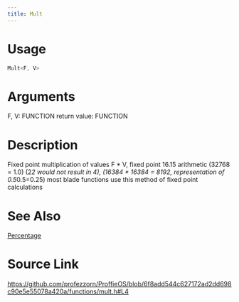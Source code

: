 ```yaml
---
title: Mult
---
```


# Usage
```cpp
Mult<F, V>
```

# Arguments
F, V: FUNCTION
return value: FUNCTION

# Description
Fixed point multiplication of values F * V,
fixed point 16.15 arithmetic (32768 = 1.0)
(2*2 would not result in 4),
(16384 * 16384 = 8192, representation of 0.5*0.5=0.25)
most blade functions use this method of fixed point calculations

# See Also
[Percentage](/config/functions/Percentage.html)

# Source Link
https://github.com/profezzorn/ProffieOS/blob/6f8add544c627172ad2dd698c90e5e55078a420a/functions/mult.h#L4
